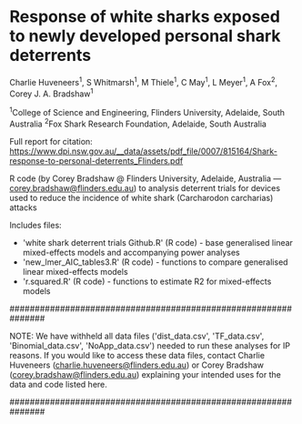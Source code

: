 # Response of white sharks exposed to newly developed personal shark deterrents

Charlie Huveneers<sup>1</sup>, S Whitmarsh<sup>1</sup>, M Thiele<sup>1</sup>, C May<sup>1</sup>, L Meyer<sup>1</sup>, A Fox<sup>2</sup>, Corey J. A. Bradshaw<sup>1</sup>

<sup>1</sup>College of Science and Engineering, Flinders University, Adelaide, South Australia
<sup>2</sup>Fox Shark Research Foundation, Adelaide, South Australia

Full report for citation: https://www.dpi.nsw.gov.au/__data/assets/pdf_file/0007/815164/Shark-response-to-personal-deterrents_Flinders.pdf

R code (by Corey Bradshaw @ Flinders University, Adelaide, Australia — corey.bradshaw@flinders.edu.au) to analysis deterrent trials for devices used to reduce the incidence of white shark (Carcharodon carcharias) attacks

Includes files:

- 'white shark deterrent trials Github.R' (R code) - base generalised linear mixed-effects models and accompanying power analyses
- 'new_lmer_AIC_tables3.R' (R code) - functions to compare generalised linear mixed-effects models
- 'r.squared.R' (R code) - functions to estimate R2 for mixed-effects models


###############################################################

NOTE: We have withheld all data files ('dist_data.csv', 'TF_data.csv', 'Binomial_data.csv', 'NoApp_data.csv') needed to run these analyses for IP reasons. If you would like to access these data files, contact Charlie Huveneers (charlie.huveneers@flinders.edu.au) or Corey Bradshaw (corey.bradshaw@flinders.edu.au) explaining your intended uses for the data and code listed here.

###############################################################
